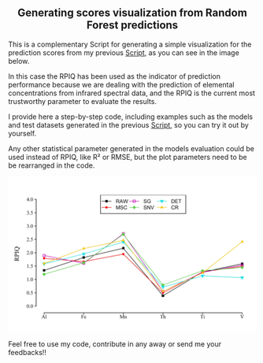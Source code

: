 <h2 align="center">Generating scores visualization from Random Forest predictions</h1>

This is a complementary Script for generating a simple visualization for the prediction scores from my previous [Script](https://github.com/angelomaia/NIR_RF_Prediction_R), as you can see in the image below.

In this case the RPIQ has been used as the indicator of prediction performance because we are dealing with the prediction of elemental concentrations from infrared spectral data, and the RPIQ is the current most trustworthy parameter to evaluate the results.

I provide here a step-by-step code, including examples such as the models and test datasets generated in the previous [Script](https://github.com/angelomaia/NIR_RF_Prediction_R), so you can try it out by yourself.

Any other statistical parameter generated in the models evaluation could be used instead of RPIQ, like R² or RMSE, but the plot parameters need to be be rearranged in the code.

![alt text](https://github.com/angelomaia/Pred_Scores_Visualization_R/blob/master/RPIQ_scores.jpeg)

Feel free to use my code, contribute in any away or send me your feedbacks!!
